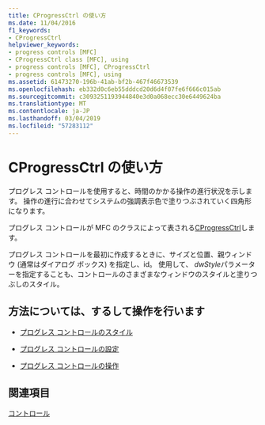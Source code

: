```yaml
---
title: CProgressCtrl の使い方
ms.date: 11/04/2016
f1_keywords:
- CProgressCtrl
helpviewer_keywords:
- progress controls [MFC]
- CProgressCtrl class [MFC], using
- progress controls [MFC], CProgressCtrl
- progress controls [MFC], using
ms.assetid: 61473270-196b-41ab-bf2b-467f46673539
ms.openlocfilehash: eb332d0c6eb55dddcd20d6d4f07fe6f666c015ab
ms.sourcegitcommit: c3093251193944840e3d0a068ecc30e6449624ba
ms.translationtype: MT
ms.contentlocale: ja-JP
ms.lasthandoff: 03/04/2019
ms.locfileid: "57283112"
---
```

# <a name="using-cprogressctrl"></a>CProgressCtrl の使い方

プログレス コントロールを使用すると、時間のかかる操作の進行状況を示します。 操作の進行に合わせてシステムの強調表示色で塗りつぶされていく四角形になります。

プログレス コントロールが MFC のクラスによって表される[CProgressCtrl](../mfc/reference/cprogressctrl-class.md)します。

プログレス コントロールを最初に作成するときに、サイズと位置、親ウィンドウ (通常はダイアログ ボックス) を指定し、id。 使用して、 *dwStyle*パラメーターを指定することも、コントロールのさまざまなウィンドウのスタイルと塗りつぶしのスタイル。

## <a name="what-do-you-want-to-know-more-about"></a>方法については、するして操作を行います

- [プログレス コントロールのスタイル](../mfc/styles-for-the-progress-control.md)

- [プログレス コントロールの設定](../mfc/settings-for-the-progress-control.md)

- [プログレス コントロールの操作](../mfc/manipulating-the-progress-control.md)

## <a name="see-also"></a>関連項目

[コントロール](../mfc/controls-mfc.md)
